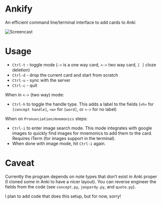 # Ankify
An efficient command line/terminal interface to add cards to Anki

![Screencast](https://raw.githubusercontent.com/coffeemug/ankify/master/cast.gif "Screencast")

# Usage

- `Ctrl-t` - toggle mode (`->` is a one way card, `<->` two way card, `[ ]` cloze deletion)
- `Ctrl-d` - drop the current card and start from scratch
- `Ctrl-u` - sync with the server
- `Ctrl-c` - quit

When in `<->` (two way) mode:
- `Ctrl-h` to toggle the handle type. This adds a label to the fields (`<h>` for `[concept handle]`, `<w>` for `[word]`, or `<->` for no label)

When on `Pronunciation/mnemonics` steps:
- `Ctrl-i` to enter image search mode. This mode integrates with google images to quickly find images for mnemonics to add them to the card. Requires iTerm (for images support in the terminal).
- When done with image mode, hit `Ctrl-i` again.

# Caveat

Currently the program depends on note types that don't exist in Anki
proper (I cloned some in Anki to have a nicer layout). You can reverse
engineer the fields from the code (see `concept.py`, `jeopardy.py`,
and `quote.py`).

I plan to add code that does this setup, but for now, sorry!
